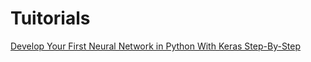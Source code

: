 # Tuitorials
[Develop Your First Neural Network in Python With Keras Step-By-Step](http://machinelearningmastery.com/tutorial-first-neural-network-python-keras/)


